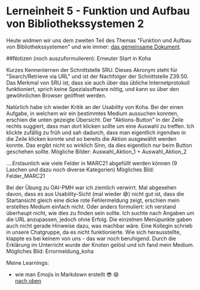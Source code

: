 # Lerneinheit 5 - Funktion und Aufbau von Bibliothekssystemen 2

Heute widmen wir uns dem zweiten Teil des Themas "Funktion und Aufbau von Bibliothekssystemen" und wie immer: [das gemeinsame Dokument](https://pad.gwdg.de/NT85lsv_QIWjmPs18rQM_g). 

##Notizen (noch auszuformulieren):
Erneuter Start in Koha

Kurzes Kennenlernen der Schnittstelle SRU. Dieses Akronym steht für "Search/Retrieve via URL" und ist der Nachfolger der Schnittstelle Z39.50. Das Merkmal von SRU ist, dass sie auch über das übliche Internetprotokoll funktioniert, sprich keine Spezialsoftware nötig, und kann so über den gewöhnlichen Browser geöffnet werden.

Natürlich habe ich wieder Kritik an der Usability von Koha. Bei der einen Aufgabe, in welchem wir ein bestimmtes Medium aussuchen konnten, erschien die unten gezeigte Übersicht. Der "Aktions-Button" in der Zeile rechts suggiert, dass man dort klicken sollte um eine Auswahl zu treffen. Ich klickte zufällig zu früh und sah dadurch, dass man eigentlich irgendwo in die Zeile klicken konnte und so bereits die Aktion ausgewählt werden konnte. Das ergibt nicht so wirklich Sinn, da dies eigentlich nur beim Button geschehen sollte. 
Mögliche Bilder: Auswahl_Aktion_1  +  Auswahl_Aktion_2

....Erstaunlich wie viele Felder in MARC21 abgefüllt werden können (9 Laschen und dazu noch diverse Kategorien)
Mögliches Bild: Felder_MARC21

Bei der Übung zu OAI-PMH war ich ziemlich verwirrt. Mal abgesehen davon, dass es aus Usability-Sicht (mal wieder :sweat_smile:) nicht gut ist, dass die Startansicht gleich eine dicke rote Fehlermeldung zeigt, erschien mein erstelltes Medium einfach nicht. Oder anders formuliert: ich verstand überhaupt nicht, wie dies zu finden sein sollte. Ich suchte nach Angaben um die URL anzupassen, jedoch ohne Erfolg. Die einzelnen Menüpunkte gaben auch nicht gerade Hinweise dazu, was machbar wäre. Eine Kollegin schrieb in unsere Chatgruppe, da es nicht funktionierte. Wie sich herausstellte, klappte es bei keinem von uns - das war noch beruhigend. Durch die Erklärung im Unterricht wurde der Knoten gelöst und ich fand mein Medium. 
Mögliches Bild: Errormeldung_koha



Meine Learnings:

- wie man Emojis in Markdown erstellt :sunglasses: :smile:  
[nach oben](#lerneinheit-5---funktion-und-aufbau-von-bibliothekssystemen-2)
